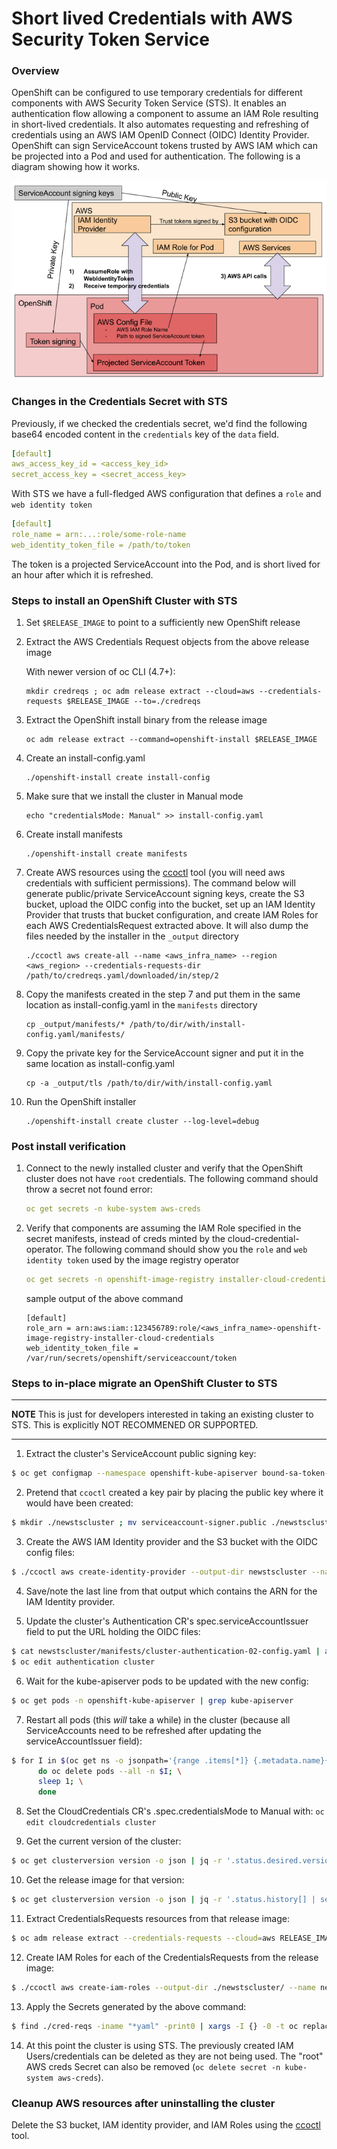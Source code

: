 # Short lived Credentials with AWS Security Token Service
### Overview
OpenShift can be configured to use temporary credentials for different components with AWS Security Token Service (STS). It enables an authentication flow allowing a component to assume an IAM Role resulting in short-lived credentials. It also automates requesting and refreshing of credentials using an AWS IAM OpenID Connect (OIDC) Identity Provider. OpenShift can sign ServiceAccount tokens trusted by AWS IAM which can be projected into a Pod and used for authentication. The following is a diagram showing how it works.

![sts flow](sts_flow.png)

### Changes in the Credentials Secret with STS
Previously, if we checked the credentials secret, we'd find the following base64 encoded content in the `credentials` key of the `data` field.

```yaml
[default]
aws_access_key_id = <access_key_id>
secret_access_key = <secret_access_key>
```

With STS we have a full-fledged AWS configuration that defines a `role` and `web identity token`

```yaml
[default]
role_name = arn:...:role/some-role-name
web_identity_token_file = /path/to/token
```
The token is a projected ServiceAccount into the Pod, and is short lived for an hour after which it is refreshed.

### Steps to install an OpenShift Cluster with STS

1. Set `$RELEASE_IMAGE` to point to a sufficiently new OpenShift release
2. Extract the AWS Credentials Request objects from the above release image
   
   With newer version of oc CLI (4.7+):
   ```
   mkdir credreqs ; oc adm release extract --cloud=aws --credentials-requests $RELEASE_IMAGE --to=./credreqs
   ```
3. Extract the OpenShift install binary from the release image
   ```
   oc adm release extract --command=openshift-install $RELEASE_IMAGE
   ```
4. Create an install-config.yaml
   ```
   ./openshift-install create install-config
   ```
5. Make sure that we install the cluster in Manual mode
   ```
   echo "credentialsMode: Manual" >> install-config.yaml
   ``` 
6. Create install manifests
   ```
   ./openshift-install create manifests   
   ```
7. Create AWS resources using the [ccoctl](ccoctl.md) tool (you will need aws credentials with sufficient permissions). The command below will generate public/private ServiceAccount signing keys, create the S3 bucket, upload the OIDC config into the bucket, set up an IAM Identity Provider that trusts that bucket configuration, and create IAM Roles for each AWS CredentialsRequest extracted above. It will also dump the files needed by the installer in the `_output` directory
   ```
   ./ccoctl aws create-all --name <aws_infra_name> --region <aws_region> --credentials-requests-dir /path/to/credreqs.yaml/downloaded/in/step/2   
   ```
8. Copy the manifests created in the step 7 and put them in the same location as install-config.yaml in the `manifests` directory
   ```
   cp _output/manifests/* /path/to/dir/with/install-config.yaml/manifests/
   ```
9. Copy the private key for the ServiceAccount signer and put it in the same location as install-config.yaml
   ```
   cp -a _output/tls /path/to/dir/with/install-config.yaml
   ```
10. Run the OpenShift installer
    ```
    ./openshift-install create cluster --log-level=debug
    ```

### Post install verification

1. Connect to the newly installed cluster and verify that the OpenShift cluster does not have `root` credentials. The following command should throw a secret not found error:
   ```yaml
   oc get secrets -n kube-system aws-creds
   ```
2. Verify that components are assuming the IAM Role specified in the secret manifests, instead of creds minted by the cloud-credential-operator. The following command should show you the `role` and `web identity token` used by the image registry operator
   ```yaml
   oc get secrets -n openshift-image-registry installer-cloud-credentials -o json | jq -r .data.credentials | base64 -d
   ```
   sample output of the above command
   ```
   [default]
   role_arn = arn:aws:iam::123456789:role/<aws_infra_name>-openshift-image-registry-installer-cloud-credentials
   web_identity_token_file = /var/run/secrets/openshift/serviceaccount/token
   ```
### Steps to in-place migrate an OpenShift Cluster to STS

---
**NOTE**
This is just for developers interested in taking an existing cluster to STS. This is explicitly NOT RECOMMENED OR SUPPORTED.

---

1. Extract the cluster's ServiceAccount public signing key:
```bash
$ oc get configmap --namespace openshift-kube-apiserver bound-sa-token-signing-certs --output json | jq --raw-output '.data["service-account-001.pub"]' > serviceaccount-signer.public
```

2. Pretend that `ccoctl` created a key pair by placing the public key where it would have been created:
```bash
$ mkdir ./newstscluster ; mv serviceaccount-signer.public ./newstscluster/serviceaccount-signer.public
```

3. Create the AWS IAM Identity provider and the S3 bucket with the OIDC config files:
```bash
$ ./ccoctl aws create-identity-provider --output-dir newstscluster --name newstscluster --region us-east-2
```

4. Save/note the last line from that output which contains the ARN for the IAM Identity provider.

5. Update the cluster's Authentication CR's spec.serviceAccountIssuer field to put the URL holding the OIDC files:
```bash
$ cat newstscluster/manifests/cluster-authentication-02-config.yaml | awk '/serviceAccountIssuer/ { print $2 }'
$ oc edit authentication cluster
```

6. Wait for the kube-apiserver pods to be updated with the new config:
```bash
$ oc get pods -n openshift-kube-apiserver | grep kube-apiserver
```

7. Restart all pods (this *will* take a while) in the cluster (because all ServiceAccounts need to be refreshed after updating the serviceAccountIssuer field):
```bash
$ for I in $(oc get ns -o jsonpath='{range .items[*]} {.metadata.name}{"\n"} {end}'); \
      do oc delete pods --all -n $I; \
      sleep 1; \
      done
```

8. Set the CloudCredentials CR's .spec.credentialsMode to Manual with: `oc edit cloudcredentials cluster`

9. Get the current version of the cluster:
```bash
$ oc get clusterversion version -o json | jq -r '.status.desired.version'
```

10. Get the release image for that version:
```bash
$ oc get clusterversion version -o json | jq -r '.status.history[] | select(.version == "VERSION_FROM_PREVIOUS_COMMAND") | .image'
```

11. Extract CredentialsRequests resources from that release image:
```bash
$ oc adm release extract --credentials-requests --cloud=aws RELEASE_IMAGE_FROM_PREVIOUS_COMMAND --to cred-reqs
```

12. Create IAM Roles for each of the CredentialsRequests from the release image:
```bash
$ ./ccoctl aws create-iam-roles --output-dir ./newstscluster/ --name newstscluster --identity-provider-arn ARN_CREATED_FROM_CREATE_IDENTITY_PROVIDER_COMMAND --region us-east-2 --credentials-requests-dir ./cred-reqs/
```

13. Apply the Secrets generated by the above command:
```bash
$ find ./cred-reqs -iname "*yaml" -print0 | xargs -I {} -0 -t oc replace -f {}
```

14. At this point the cluster is using STS. The previously created IAM Users/credentials can be deleted as they are not being used. The "root" AWS creds Secret can also be removed (`oc delete secret -n kube-system aws-creds`).

### Cleanup AWS resources after uninstalling the cluster

Delete the S3 bucket, IAM identity provider, and IAM Roles using the  [ccoctl](ccoctl.md#deleting-resources) tool.
